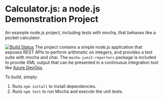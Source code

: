 Calculator.js: a node.js Demonstration Project
==============================================
An example node.js project, including tests with mocha, that behaves like
a pocket calculator.

[![Build Status](https://dev.azure.com/marcusjacobson/Integrating%20External%20Source%20Control%20with%20Azure%20Pipelines/_apis/build/status/PartsUnlimitedTestMJ.calculator?branchName=master)](https://dev.azure.com/marcusjacobson/Integrating%20External%20Source%20Control%20with%20Azure%20Pipelines/_build/latest?definitionId=27&branchName=master)
The project contains a simple node.js application that exposes REST APIs
to perform arithmetic on integers, and provides a test suite with mocha
and chai.  The `mocha-junit-reporters` package is included to provide XML
output that can be presented in a continuous integration tool like
[Azure DevOps](https://azure.com/devops).

To build, simply:

1. Runs `npm install` to install dependencies.
2. Runs `npm test` to run Mocha and execute the unit tests.

